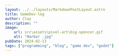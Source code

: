 ```yaml
---
layout: ../../layouts/MarkdownPostLayout.astro
title: GameDev-log
author: Clay
description: ""
image:
    url: src\assets\pixel-art\big-spencer.gif
    alt: "Harbor .jpg"
pubDate: 2024-02-13
tags: ["programming", "blog", "game dev", "godot"]
---
```

